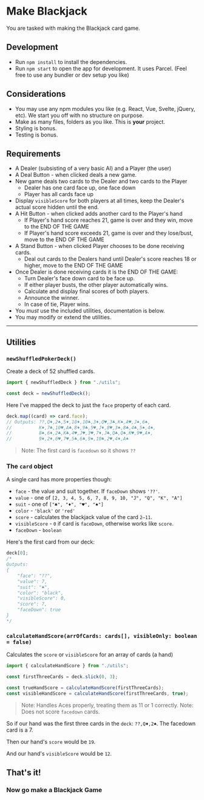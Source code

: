 # Make Blackjack

You are tasked with making the Blackjack card game.

## Development

- Run `npm install` to install the dependencies.
- Run `npm start` to open the app for development. It uses Parcel. (Feel free to use any bundler or dev setup you like)

## Considerations
- You may use any npm modules you like (e.g. React, Vue, Svelte, jQuery, etc).
  We start you off with no structure on purpose.
- Make as many files, folders as you like. This is **your** project.
- Styling is bonus.
- Testing is bonus.

## Requirements

- A Dealer (subsisting of a very basic AI) and a Player (the user)
- A Deal Button - when clicked deals a new game.
- New game deals two cards to the Dealer and two cards to the Player
  - Dealer has one card face up, one face down
  - Player has all cards face up
- Display `visibleScore` for both players at all times, keep the Dealer's actual score hidden until the end.
- A Hit Button - when clicked adds another card to the Player's hand
  - If Player's hand score reaches 21, game is over and they win, move to the END OF THE GAME
  - If Player's hand score exceeds 21, game is over and they lose/bust, move to the END OF THE GAME
- A Stand Button - when clicked Player chooses to be done receiving cards. 
  - Deal out cards to the Dealers hand until Dealer's score reaches 18 or higher, move to the END OF THE GAME
- Once Dealer is done receiving cards it is the END OF THE GAME:
  - Turn Dealer's face down card to be face up.
  - If either player busts, the other player automatically wins.
  - Calculate and display final scores of both players.
  - Announce the winner.
  - In case of tie, Player wins.
- You _must_ use the included utilities, documentation is below.
- You may modify or extend the utilities.

---

## Utilities

### `newShuffledPokerDeck()`

Create a deck of 52 shuffled cards.

```js
import { newShuffledDeck } from "./utils";

const deck = newShuffledDeck();
```

Here I've mapped the deck to just the `face` property of each card.

```js
deck.map((card) => card.face);
// Outputs: ??,Q♦,2♠,5♦,10♦,10♠,3♦,Q♥,3♣,K♠,A♥,J♠,6♠,
//          K♦,7♣,10♥,A♣,8♦,9♣,5♥,J♦,8♥,3♠,8♣,4♣,5♠,4♠,
//          8♠,6♦,2♣,K♣,4♥,J♥,3♥,7♦,J♣,Q♣,Q♠,K♥,9♥,A♦,
//          9♦,2♦,6♥,7♥,5♣,6♣,9♠,10♣,2♥,4♦,A♠
```

> Note: The first card is `facedown` so it shows `??`

### The `card` object

A single card has more properties though:

- `face` - the value and suit together. If `faceDown` shows `'??'`.
- `value` - one of `[2, 3, 4, 5, 6, 7, 8, 9, 10, "J", "Q", "K", "A"]`
- `suit` - one of `["♣", "♦", "♥", "♠"]`
- `color` - `'black'` or `'red'`
- `score` - calculates the blackjack value of the card `2–11`.
- `visibleScore` - `0` if card is `faceDown`, otherwise works like `score`.
- `faceDown` - `boolean`

Here's the first card from our deck:

```js
deck[0];
/* 
Outputs: 
{
    "face": "??",
    "value": 7,
    "suit": "♠",
    "color": "black",
    "visibleScore": 0,
    "score": 7,
    "faceDown": true
}
*/
```

### `calculateHandScore(arrOfCards: cards[], visibleOnly: boolean = false)`

Calculates the `score` or `visibleScore` for an array of cards (a hand)

```js
import { calculateHandScore } from "./utils";

const firstThreeCards = deck.slick(0, 3);

const trueHandScore = calculateHandScore(firstThreeCards);
const visibleHandScore = calculateHandScore(firstThreeCards, true);
```

> Note: Handles Aces properly, treating them as 11 or 1 correctly.
> Note: Does not score `facedown` cards.

So if our hand was the first three cards in the `deck`: `??,Q♦,2♠`. The facedown card is a 7.

Then our hand's `score` would be `19`.

And our hand's `visibleScore` would be `12`.

## That's it!

### Now go make a Blackjack Game
